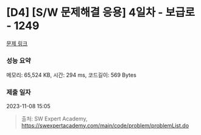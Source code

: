 # [D4] [S/W 문제해결 응용] 4일차 - 보급로 - 1249 

[문제 링크](https://swexpertacademy.com/main/code/problem/problemDetail.do?contestProbId=AV15QRX6APsCFAYD) 

### 성능 요약

메모리: 65,524 KB, 시간: 294 ms, 코드길이: 569 Bytes

### 제출 일자

2023-11-08 15:05



> 출처: SW Expert Academy, https://swexpertacademy.com/main/code/problem/problemList.do